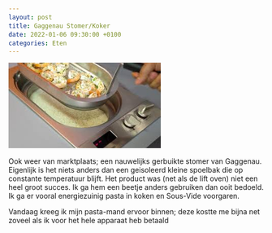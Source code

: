 ```yaml
---
layout: post
title: Gaggenau Stomer/Koker
date: 2022-01-06 09:30:00 +0100
categories: Eten
---
```


![stomer](../assets/stomer.jpg)

Ook weer van marktplaats; een nauwelijks gerbuikte stomer van Gaggenau. Eigenlijk is het niets anders dan een geisoleerd kleine spoelbak die op constante temperatuur blijft. Het product was (net als de lift oven) niet een heel groot succes. Ik ga hem een beetje anders gebruiken dan ooit bedoeld. Ik ga er vooral energiezuinig pasta in koken en Sous-Vide voorgaren.

Vandaag kreeg ik mijn pasta-mand ervoor binnen; deze kostte me bijna net zoveel als ik voor het hele apparaat heb betaald
